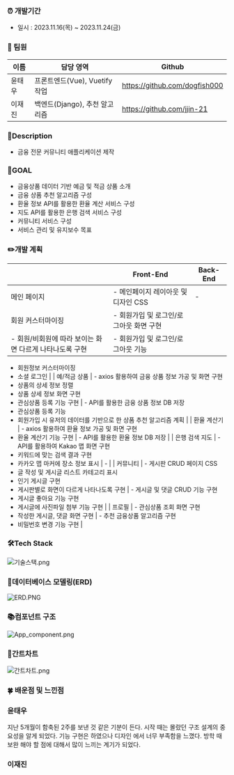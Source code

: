 ### ⏰ 개발기간

- 일시 : 2023.11.16(목) ~ 2023.11.24(금)

### **🤝 팀원**

| 이름 | 담당 영역 | Github |
| --- | --- | --- |
| 윤태우 | 프론트엔드(Vue), Vuetify 작업 | https://github.com/dogfish000 |
| 이재진 | 백엔드(Django), 추천 알고리즘 | https://github.com/jjin-21 |

### 📃Description

- 금융 전문 커뮤니티 애플리케이션 제작

### 🎯GOAL

- 금융상품 데이터 기반 예금 및 적금 상품 소개
- 금융 상품 추천 알고리즘 구성
- 환율 정보 API를 활용한 환율 계산 서비스 구성
- 지도 API를 활용한 은행 검색 서비스 구성
- 커뮤니티 서비스 구성
- 서비스 관리 및 유지보수 목표

### ✏️개발 계획

|  | Front-End | Back-End |
| --- | --- | --- |
| 메인 페이지 | - 메인페이지 레이아웃 및 디자인 CSS   | - |
| 회원 커스터마이징 | - 회원가입 및 로그인/로그아웃 화면 구현 
- 회원/비회원에 따라 보이는 화면 다르게 나타나도록 구현  | - 회원가입 및 로그인/로그아웃 기능
- 회원정보 커스터마이징
- 소셜 로그인 |
| 예/적금 상품 | - axios 활용하여 금융 상품 정보 가공 및 화면 구현 
- 상품의 상세 정보 정렬
- 상품 상세 정보 화면 구현 
- 관심상품 등록 기능 구현 | - API를 활용한 금융 상품 정보 DB 저장 
- 관심상품 등록 기능 
- 회원가입 시 유저의 데이터를 기반으로 한 상품 추천 알고리즘 계획 |
| 환율 계산기 | - axios 활용하여 환율 정보 가공 및 화면 구현 
- 환율 계산기 기능 구현 | - API를 활용한 환율 정보 DB 저장 |
| 은행 검색 지도 | - API를 활용하여 Kakao 맵 화면 구현 
- 키워드에 맞는 검색 결과 구현 
- 카카오 맵 마커에 장소 정보 표시 | - |
| 커뮤니티 | - 게시판 CRUD 페이지 CSS 
- 글 작성 및 게시글 리스트 카테고리 표시
- 인기 게시글 구현
- 게시판별로 화면이 다르게 나타나도록 구현 | - 게시글 및 댓글 CRUD 기능 구현
- 게시글 좋아요 기능 구현
- 게시글에 사진파일 첨부 기능 구현 |
| 프로필 | - 관심상품 조회 화면 구현
- 작성한 게시글, 댓글 화면 구현 | - 추천 금융상품 알고리즘 구현
- 비밀번호 변경 기능 구현 |

### 🛠Tech Stack

![기술스택.png](https://prod-files-secure.s3.us-west-2.amazonaws.com/61ad065d-e901-4822-92e8-90f905def7b6/3459e497-42f1-4441-bdcd-8277f815430a/%E1%84%80%E1%85%B5%E1%84%89%E1%85%AE%E1%86%AF%E1%84%89%E1%85%B3%E1%84%90%E1%85%A2%E1%86%A8.png)

### 💠데이터베이스 모델링(ERD)

![ERD.PNG](https://prod-files-secure.s3.us-west-2.amazonaws.com/61ad065d-e901-4822-92e8-90f905def7b6/a9b6d339-5cd6-4577-ba82-900981d412a3/ERD.png)

### 📚컴포넌트 구조

![App_component.png](https://prod-files-secure.s3.us-west-2.amazonaws.com/61ad065d-e901-4822-92e8-90f905def7b6/4b4abdd1-621c-4763-a967-7ef15cd83c29/App_component.png)

### 🧾간트차트

![간트차트.png](https://prod-files-secure.s3.us-west-2.amazonaws.com/61ad065d-e901-4822-92e8-90f905def7b6/43a3ed75-39ba-4e91-bd85-917c89a9baa5/%E1%84%80%E1%85%A1%E1%86%AB%E1%84%90%E1%85%B3%E1%84%8E%E1%85%A1%E1%84%90%E1%85%B3.png)

### 🍀 배운점 및 느낀점

### 윤태우

지난 5개월이 함축된 2주를 보낸 것 같은 기분이 든다.
시작 때는 몰랐던 구조 설계의 중요성을 알게 되었다.
기능 구현은 하였으나 디자인 에서 너무 부족함을 느꼈다.
방학 때 보완 해야 할 점에 대해서 많이 느끼는 계기가 되었다.

### 이재진
